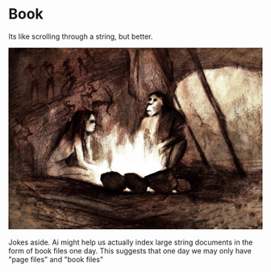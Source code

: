 # Book
Its like scrolling through a string, but better.

<img src="https://github.com/ItsZeusBro/Book/blob/36d7bec2d3ca3d23673540738009e4be8ca37863/Neanderthals.jpeg"/>

Jokes aside. Ai might help us actually index large string documents in the form of book files one day.
This suggests that one day we may only have "page files" and "book files"
